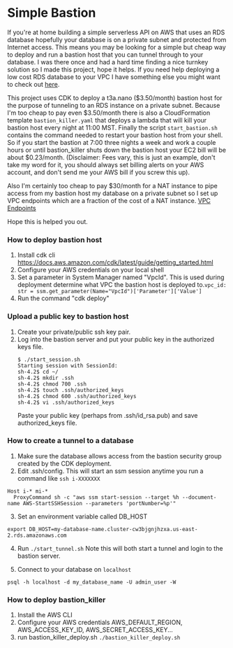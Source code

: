 # Simple Bastion

If you're at home building a simple serverless API on AWS that uses an RDS database hopefully your database
is on a private subnet and protected from Internet access. This means you may be looking for a simple but cheap way to deploy
and run a bastion host that you can tunnel through to your database. I was there once and had a hard time finding a nice
turnkey solution so I made this project, hope it helps. If you need help deploying a low cost RDS database to your
VPC I have something else you might want to check out [here](https://github.com/SimpleServerless/simple-database).

This project uses CDK to deploy a t3a.nano ($3.50/month) bastion host for the purpose of tunneling to an RDS instance on a private subnet.
Because I'm too cheap to pay even $3.50/month there is also a CloudFormation template `bastion_killer.yaml` that deploys 
a lambda that will kill your bastion host every night at 11:00 MST. Finally the script `start_bastion.sh` contains
the command needed to restart your bastion host from your shell. So if you start the bastion at 7:00 three nights a week and work
a couple hours or until bastion_killer shuts down the bastion host your EC2 bill will be about $0.23/month. (Disclaimer: Fees vary, this is just an example, don't take my word for it,
you should always set billing alerts on your AWS account, and don't send me your AWS bill if you screw this up).

Also I'm certainly too cheap to pay $30/month for a NAT instance to pipe access from my bastion host my database on a private subnet
so I set up VPC endpoints which are a fraction of the cost of a NAT instance. [VPC Endpoints](https://docs.aws.amazon.com/AmazonRDS/latest/UserGuide/vpc-interface-endpoints.html)

Hope this is helped you out.

### How to deploy bastion host

1. Install cdk cli https://docs.aws.amazon.com/cdk/latest/guide/getting_started.html
2. Configure your AWS credentials on your local shell
3. Set a parameter in System Manager named "VpcId". 
   This is used during deployment determine what VPC the bastion host is deployed to.`vpc_id: str = ssm.get_parameter(Name="VpcId")['Parameter']['Value']`
4. Run the command "cdk deploy"

### Upload a public key to bastion host
1. Create your private/public ssh key pair.
2. Log into the bastion server and put your public key in the authorized keys file.
   ```
   $ ./start_session.sh
   Starting session with SessionId: 
   sh-4.2$ cd ~/
   sh-4.2$ mkdir .ssh
   sh-4.2$ chmod 700 .ssh
   sh-4.2$ touch .ssh/authorized_keys
   sh-4.2$ chmod 600 .ssh/authorized_keys
   sh-4.2$ vi .ssh/authorized_keys
   ```
   Paste your public key (perhaps from .ssh/id_rsa.pub) and save authorized_keys file.

### How to create a tunnel to a database
1. Make sure the database allows access from the bastion security group created by the CDK deployment.
2. Edit .ssh/config. This will start an ssm session anytime you run a command like `ssh i-XXXXXXX`
```
Host i-* mi-*
  ProxyCommand sh -c "aws ssm start-session --target %h --document-name AWS-StartSSHSession --parameters 'portNumber=%p'"
```
3. Set an environment variable called DB_HOST
```
export DB_HOST=my-database-name.cluster-cw3bjgnjhzxa.us-east-2.rds.amazonaws.com
```
4. Run `./start_tunnel.sh` Note this will both start a tunnel and login to the bastion server.

5. Connect to your database on `localhost`
```
psql -h localhost -d my_database_name -U admin_user -W
```

### How to deploy bastion_killer
1. Install the AWS CLI
2. Configure your AWS credentials AWS_DEFAULT_REGION, AWS_ACCESS_KEY_ID, AWS_SECRET_ACCESS_KEY...
3. run bastion_killer_deploy.sh `./bastion_killer_deploy.sh`